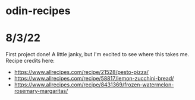 # odin-recipes
# 8/3/22
First project done! A little janky, but I'm excited to see where this takes me. 
Recipe credits here: 
- https://www.allrecipes.com/recipe/21528/pesto-pizza/
- https://www.allrecipes.com/recipe/58817/lemon-zucchini-bread/
- https://www.allrecipes.com/recipe/8431369/frozen-watermelon-rosemary-margaritas/
 

